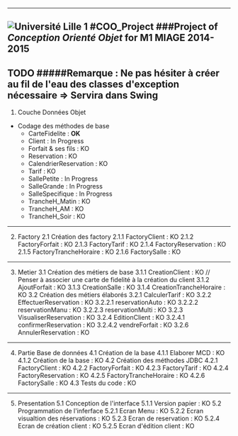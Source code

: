 -----------
![Université Lille 1](http://www.univ-lille1.fr/digitalAssets/38/38040_logo-trans.png)
#COO_Project 
###Project of *Conception Orienté Objet* for **M1 MIAGE** 2014-2015
-----------
TODO
#####Remarque : Ne pas hésiter à créer au fil de l'eau des classes d'exception nécessaire => Servira dans Swing 
-----------
1. Couche Données Objet
  * Codage des méthodes de base
    * CarteFidelite : **OK**
    * Client : In Progress
    * Forfait & ses fils : KO
    * Reservation : KO
    * CalendrierReservation : KO
    * Tarif : KO
    * SallePetite : In Progress
    * SalleGrande : In Progress
    * SalleSpecifique : In Progress
    * TrancheH_Matin : KO
    * TrancheH_AM : KO
    * TrancheH_Soir : KO
-----------
2. Factory
2.1 Création des factory
2.1.1 FactoryClient : KO
2.1.2 FactoryForfait : KO
2.1.3 FactoryTarif : KO
2.1.4 FactoryReservation : KO
2.1.5 FactoryTrancheHoraire : KO
2.1.6 FactorySalle : KO
-----------
3. Metier
3.1 Création des métiers de base
3.1.1 CreationClient : KO // Penser à associer une carte de fidelité à la création du client
3.1.2 AjoutForfait : KO
3.1.3 CreationSalle : KO
3.1.4 CreationTrancheHoraire : KO
3.2 Création des métiers élaborés
3.2.1 CalculerTarif : KO
3.2.2 EffectuerReservation : KO
3.2.2.1 reservationAuto : KO
3.2.2.2 reservationManu : KO
3.2.2.3 reservationMulti : KO
3.2.3 VisualiserReservation : KO
3.2.4 EditionClient : KO
3.2.4.1 confirmerReservation : KO
3.2.4.2 vendreForfait : KO
3.2.6 AnnulerReservation : KO
-----------
4. Partie Base de données
4.1 Création de la base
4.1.1 Elaborer MCD : KO
4.1.2 Création de la base : KO
4.2 Création des méthodes JDBC
4.2.1 FactoryClient : KO
4.2.2 FactoryForfait : KO
4.2.3 FactoryTarif : KO
4.2.4 FactoryReservation : KO
4.2.5 FactoryTrancheHoraire : KO
4.2.6 FactorySalle : KO
4.3 Tests du code : KO
-----------
5. Presentation
5.1 Conception de l'interface
5.1.1 Version papier : KO
5.2 Programmation de l'inferface
5.2.1 Ecran Menu : KO
5.2.2 Ecran visualtion des réservations : KO
5.2.3 Ecran de reservation : KO
5.2.4 Ecran de création client : KO
5.2.5 Ecran d'édition client : KO
